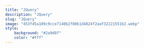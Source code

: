 ```yaml
---
title: "JQuery"
description: "JQuery"
slug: "JQuery"
image: "453f45a189c9cce7140b2f80b1d4024f2aaf32221551b2.webp"
style:
    background: "#2a9d8f"
    color: "#fff"
---
```

